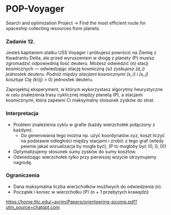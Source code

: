 # POP-Voyager

Search and optimization Project -> Find the most efficient route for spaceship collecting resources from planets.

### Zadanie 12.

Jesteś kapitanem statku USS Voyager i próbujesz powrócić na Ziemię z Kwadrantu Delta, ale przed wyruszeniem w drogę z planety \(P\) musisz zgromadzić odpowiednią ilość deuteru. Możesz odwiedzić \(n\) stacji kosmicznych — odwiedzając stację kosmiczną \(s*i\) zyskujesz \(d_i\) jednostek deuteru. Podróż między stacjami kosmicznymi \(s_i\) i \(s_j\) kosztuje Cię \(k*{ij} > 0\) jednostek deuteru.

Zaprojektuj eksperyment, w którym wykorzystasz algorytmy heurystyczne w celu znalezienia trasy cyklicznej między planetą \(P\), a stacjami kosmicznymi, która zapewni Ci maksymalny stosunek zysków do strat.

### Interpretacja

- Problem znalezienia cyklu w grafie (każdy wierzchołek połączony z każdym).
  - Do generowania tego można np. użyć koordynatów xyz, koszt liczyć na podstawie odległości między stacjami i zrobić z tego graf (wtedy pewnie jakaś wizualizacja by mogła być), (P to mogłoby być (0, 0, 0))
- Optymalizujemy stosunek sumy zysków do sumy kosztów.
- Odwiedzając wierzchołek tylko przy pierwszej wizycie otrzymujemy nagrodę.

### Ograniczenia

- Dana maksymalna liczba wierzchołków możliwych do odwiedzenia \(n\).
- Początek i koniec w wierzchołku \(P\) (n + 1 przebytych krawędzi)

https://home.ttic.edu/~avrim/Papers/orienteering-sicomp.pdf?utm_source=chatgpt.com
